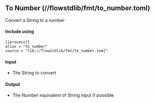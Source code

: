 ## To Number (//flowstdlib/fmt/to_number.toml)
Convert a String to a number

#### Include using
```
[[process]]
alias = "to_number"
source = "lib://flowstdlib/fmt/to_number.toml"
```

#### Input
* The String to convert

#### Output
* The Number equivalent of String input if possible